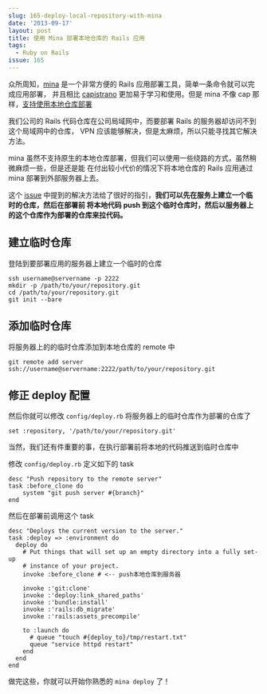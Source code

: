 ```yaml
---
slug: 165-deploy-local-repository-with-mina
date: '2013-09-17'
layout: post
title: 使用 Mina 部署本地仓库的 Rails 应用
tags:
  - Ruby on Rails
issue: 165
---
```


众所周知，[mina] 是一个非常方便的 Rails 应用部署工具，简单一条命令就可以完成应用部署，
并且相比 [capistrano] 更加易于学习和使用。但是 mina 不像 cap 那样，[支持使用本地仓库部署][1]

我们公司的 Rails 代码仓库在公司局域网中，而要部署 Rails 的服务器却访问不到这个局域网中的仓库，
VPN 应该能够解决，但是太麻烦，所以只能寻找其它解决方法。

mina 虽然不支持原生的本地仓库部署，但我们可以使用一些绕路的方式，虽然稍微麻烦一些，但是还是能
在付出较小代价的情况下将本地仓库的 Rails 应用通过 mina 部署到外部服务器上去。

这个 [issue] 中提到的解决方法给了很好的指引，**我们可以先在服务上建立一个临时的仓库，然后在部署前
将本地代码 push 到这个临时仓库时，然后以服务器上的这个仓库作为部署的仓库来拉代码。**

建立临时仓库
-----------------------

登陆到要部署应用的服务器上建立一个临时的仓库

    ssh username@servername -p 2222
    mkdir -p /path/to/your/repository.git
    cd /path/to/your/repository.git
    git init --bare

添加临时仓库
--------------

将服务器上的的临时仓库添加到本地仓库的 remote 中

    git remote add server ssh://username@servername:2222/path/to/your/repository.git

修正 deploy 配置
------------------

然后你就可以修改 `config/deploy.rb` 将服务器上的临时仓库作为部署的仓库了

    set :repository, '/path/to/your/repository.git'

当然，我们还有件重要的事，在执行部署前将本地的代码推送到临时仓库中

修改 `config/deploy.rb` 定义如下的 task

    desc "Push repository to the remote server"
    task :before_clone do
        system "git push server #{branch}"
    end

然后在部署前调用这个 task

    desc "Deploys the current version to the server."
    task :deploy => :environment do
      deploy do
        # Put things that will set up an empty directory into a fully set-up
        # instance of your project.
        invoke :before_clone # <-- push本地仓库到服务器

        invoke :'git:clone'
        invoke :'deploy:link_shared_paths'
        invoke :'bundle:install'
        invoke :'rails:db_migrate'
        invoke :'rails:assets_precompile'

        to :launch do
          # queue "touch #{deploy_to}/tmp/restart.txt"
          queue "service httpd restart"
        end
      end
    end

做完这些，你就可以开始你熟悉的 `mina deploy` 了！

[1]: http://stackoverflow.com/a/5538027/260793
[issue]: https://github.com/nadarei/mina/issues/54
[mina]: https://github.com/nadarei/mina
[capistrano]: https://github.com/capistrano/capistrano/


